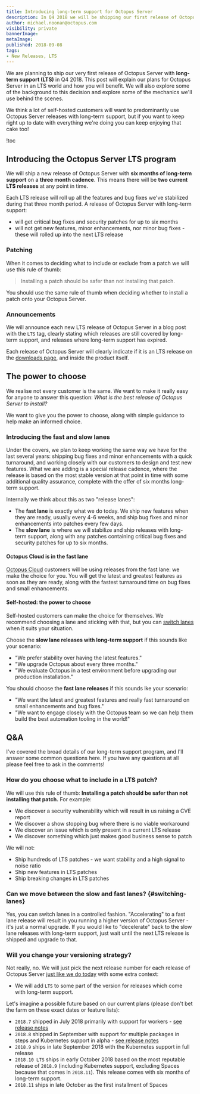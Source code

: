 ```yaml
---
title: Introducing long-term support for Octopus Server
description: In Q4 2018 we will be shipping our first release of Octopus Server with long-term support.
author: michael.noonan@octopus.com
visibility: private
bannerImage: 
metaImage: 
published: 2018-09-08
tags:
- New Releases, LTS
---
```


We are planning to ship our very first release of Octopus Server with **long-term support (LTS)** in Q4 2018. This post will explain our plans for Octopus Server in an LTS world and how you will benefit. We will also explore some of the background to this decision and explore some of the mechanics we'll use behind the scenes.

We think a lot of self-hosted customers will want to predominantly use Octopus Server releases with long-term support, but if you want to keep right up to date with everything we're doing you can keep enjoying that cake too!

!toc

## Introducing the Octopus Server LTS program

We will ship a new release of Octopus Server with **six months of long-term support** on a **three month cadence**. This means there will be **two current LTS releases** at any point in time.

Each LTS release will roll up all the features and bug fixes we've stabilized during that three month period. A release of Octopus Server with long-term support:

- will get critical bug fixes and security patches for up to six months
- will not get new features, minor enhancements, nor minor bug fixes - these will rolled up into the next LTS release

### Patching

When it comes to deciding what to include or exclude from a patch we will use this rule of thumb:

> Installing a patch should be safer than not installing that patch.

You should use the same rule of thumb when deciding whether to install a patch onto your Octopus Server.

### Announcements

We will announce each new LTS release of Octopus Server in a blog post with the `LTS` tag, clearly stating which releases are still covered by long-term support, and releases where long-term support has expired.

Each release of Octopus Server will clearly indicate if it is an LTS release on the [downloads page](https://octopus.com/downloads), and inside the product itself.

## The power to choose

We realise not every customer is the same. We want to make it really easy for anyone to answer this question: _What is the best release of Octopus Server to install?_

We want to give you the power to choose, along with simple guidance to help make an informed choice.

### Introducing the fast and slow lanes

Under the covers, we plan to keep working the same way we have for the last several years: shipping bug fixes and minor enhancements with a quick turnaround, and working closely with our customers to design and test new features. What we are adding is a special release cadence, where the release is based on the most stable version at that point in time with some additional quality assurance, complete with the offer of six months long-term support.

Internally we think about this as two "release lanes":

- The **fast lane** is exactly what we do today. We ship new features when they are ready, usually every 4-6 weeks, and ship bug fixes and minor enhancements into patches every few days.
- The **slow lane** is where we will stabilize and ship releases with long-term support, along with any patches containing critical bug fixes and security patches for up to six months.

#### Octopus Cloud is in the fast lane

[Octopus Cloud](https://octopus.com/cloud) customers will be using releases from the fast lane: we make the choice for you. You will get the latest and greatest features as soon as they are ready, along with the fastest turnaround time on bug fixes and small enhancements.

#### Self-hosted: the power to choose

Self-hosted customers can make the choice for themselves. We recommend choosing a lane and sticking with that, but you can [switch lanes](#switching-lanes) when it suits your situation. 

Choose the **slow lane releases with long-term support** if this sounds like your scenario:

- "We prefer stability over having the latest features."
- "We upgrade Octopus about every three months."
- "We evaluate Octopus in a test environment before upgrading our production installation." 

You should choose the **fast lane releases** if this sounds lke your scenario:

- "We want the latest and greatest features and really fast turnaround on small enhancements and bug fixes."
- "We want to engage closely with the Octopus team so we can help them build the best automation tooling in the world!"

## Q&A

I've covered the broad details of our long-term support program, and I'll answer some common questions here. If you have any questions at all please feel free to ask in the comments!

### How do you choose what to include in a LTS patch?

We will use this rule of thumb: **Installing a patch should be safer than not installing that patch.** For example:

- We discover a security vulnerability which will result in us raising a CVE report
- We discover a show stopping bug where there is no viable workaround
- We discover an issue which is only present in a current LTS release
- We discover something which just makes good business sense to patch

We will not:

- Ship hundreds of LTS patches - we want stability and a high signal to noise ratio
- Ship new features in LTS patches
- Ship breaking changes in LTS patches

### Can we move between the slow and fast lanes? {#switching-lanes}

Yes, you can switch lanes in a controlled fashion. "Accelerating" to a fast lane release will result in you running a higher version of Octopus Server - it's just a normal upgrade. If you would like to "decelerate" back to the slow lane releases with long-term support, just wait until the next LTS release is shipped and upgrade to that.

### Will you change your versioning strategy?

Not really, no. We will just pick the next release number for each release of Octopus Server [just like we do today](/blog/2018-01/version-change-2018.md) with some extra context:

- We will add `LTS` to some part of the version for releases which come with long-term support.

Let's imagine a possible future based on our current plans (please don't bet the farm on these exact dates or feature lists):

- `2018.7` shipped in July 2018 primarily with support for workers - [see release notes](/blog/2018-07/octopus-release-2018.7.md)
- `2018.8` shipped in September with support for multiple packages in steps and Kubernetes support in alpha - [see release notes](/blog/2018-09/octopus-release-2018.8/index.md)
- `2018.9` ships in late September 2018 with the Kubernetes support in full release
- `2018.10 LTS` ships in early October 2018 based on the most reputable release of `2018.9` (including Kubernetes support, excluding Spaces because that comes in `2018.11`). This release comes with six months of long-term support.
- `2018.11` ships in late October as the first installment of Spaces